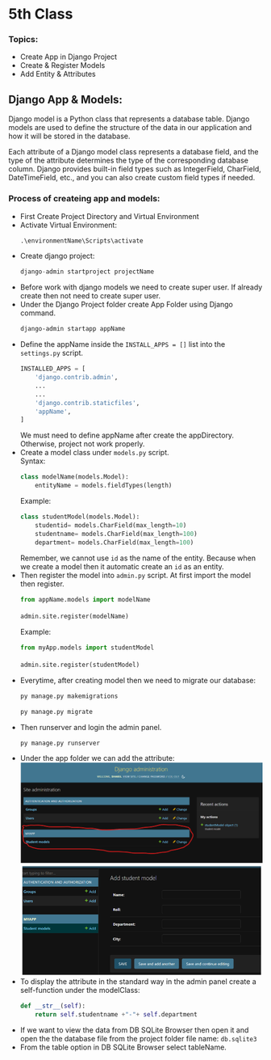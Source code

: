 # 5th Class

### Topics:
+ Create App in Django Project
+ Create & Register Models
+ Add Entity & Attributes

## <b>Django App & Models:</b>
 Django model is a Python class that represents a database table. Django models are used to define the structure of the data in our application and how it will be stored in the database.

Each attribute of a Django model class represents a database field, and the type of the attribute determines the type of the corresponding database column. Django provides built-in field types such as IntegerField, CharField, DateTimeField, etc., and you can also create custom field types if needed.

### Process of createing app and models:

+ First Create Project Directory and Virtual Environment
+ Activate Virtual Environment:
    ```cmd
    .\environmentName\Scripts\activate
    ```
+ Create django project:
    ```python
    django-admin startproject projectName
    ```
+ Before work with django models we need to create super user. If already create then not need to create super user.
+ Under the Django Project folder create App Folder using Django command.
    ```cmd
    django-admin startapp appName
    ```
+ Define the appName inside the  `INSTALL_APPS = []` list into the `settings.py` script.
    ```python
    INSTALLED_APPS = [
        'django.contrib.admin',
        ...
        ...
        'django.contrib.staticfiles',
        'appName',
    ]
    ```
    We must need to define appName after create the appDirectory. Otherwise, project not work properly.
+ Create a model class under `models.py` script.<br>
    Syntax:
    ```python
    class modelName(models.Model):
        entityName = models.fieldTypes(length)
    ```
    Example:
    ```python
    class studentModel(models.Model):
        studentid= models.CharField(max_length=10)
        studentname= models.CharField(max_length=100)
        department= models.CharField(max_length=100)        
    ```
    Remember, we cannot use `id` as the name of the entity. Because when we create a model then it automatic create an `id` as an entity.
+ Then register the model into `admin.py` script. At first import the model then register.
    ```python
    from appName.models import modelName

    admin.site.register(modelName)
    ```
    Example:
    ```python
    from myApp.models import studentModel

    admin.site.register(studentModel)
    ```
+ Everytime, after creating model then we need to migrate our database:
    ```cmd
    py manage.py makemigrations
    ```
    ```cmd
    py manage.py migrate
    ```
+ Then runserver and login the admin panel.
    ```cmd
    py manage.py runserver
    ```
+ Under the app folder we can add the attribute:
    ![image](image/1.png)
    ![image](image/2.png)
+ To display the attribute in the standard way in the admin panel create a self-function under the modelClass:
    ```python
    def __str__(self):
        return self.studentname +"-"+ self.department
    ```
+ If we want to view the data from DB SQLite Browser then open it and open the the database file from the project folder file name: `db.sqlite3`
+ From the table option in DB SQLite Browser  select tableName.